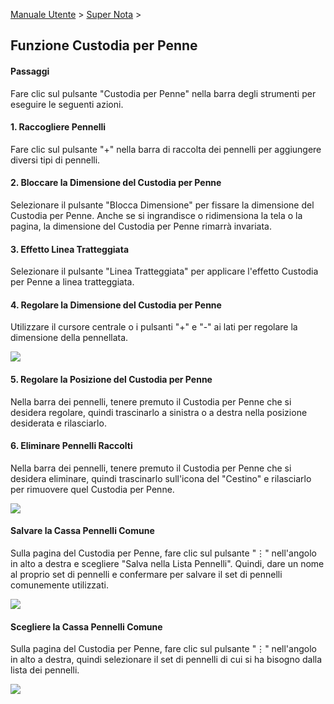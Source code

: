 [Manuale Utente](/dragonnest/drawnote/manual/it) > [Super Nota](/dragonnest/drawnote/manual/it/super_note) >

Funzione Custodia per Penne
---

#### Passaggi

Fare clic sul pulsante "Custodia per Penne" nella barra degli strumenti per eseguire le seguenti azioni.

#### 1. Raccogliere Pennelli

Fare clic sul pulsante "+" nella barra di raccolta dei pennelli per aggiungere diversi tipi di pennelli.

#### 2. Bloccare la Dimensione del Custodia per Penne

Selezionare il pulsante "Blocca Dimensione" per fissare la dimensione del Custodia per Penne. Anche se si ingrandisce o ridimensiona la tela o la pagina, la dimensione del Custodia per Penne rimarrà invariata.

#### 3. Effetto Linea Tratteggiata

Selezionare il pulsante "Linea Tratteggiata" per applicare l'effetto Custodia per Penne a linea tratteggiata.

#### 4. Regolare la Dimensione del Custodia per Penne

Utilizzare il cursore centrale o i pulsanti "+" e "-" ai lati per regolare la dimensione della pennellata.

![](imgs/brush_function.png)

#### 5. Regolare la Posizione del Custodia per Penne

Nella barra dei pennelli, tenere premuto il Custodia per Penne che si desidera regolare, quindi trascinarlo a sinistra o a destra nella posizione desiderata e rilasciarlo.

#### 6. Eliminare Pennelli Raccolti

Nella barra dei pennelli, tenere premuto il Custodia per Penne che si desidera eliminare, quindi trascinarlo sull'icona del "Cestino" e rilasciarlo per rimuovere quel Custodia per Penne.

![](imgs/brush_function1.png)

#### Salvare la Cassa Pennelli Comune
Sulla pagina del Custodia per Penne, fare clic sul pulsante "⋮" nell'angolo in alto a destra e scegliere "Salva nella Lista Pennelli". Quindi, dare un nome al proprio set di pennelli e confermare per salvare il set di pennelli comunemente utilizzati.

![](imgs/brush_function2.png)

#### Scegliere la Cassa Pennelli Comune
Sulla pagina del Custodia per Penne, fare clic sul pulsante "⋮" nell'angolo in alto a destra, quindi selezionare il set di pennelli di cui si ha bisogno dalla lista dei pennelli.

![](imgs/brush_function5.png)